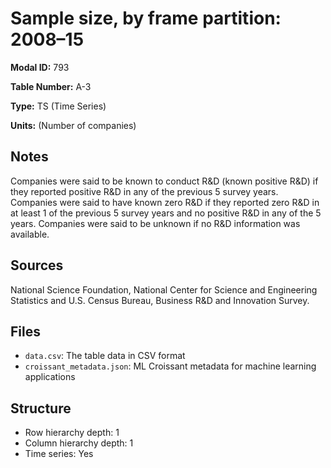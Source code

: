 # Sample size, by frame partition: 2008–15

**Modal ID:** 793

**Table Number:** A-3

**Type:** TS (Time Series)

**Units:** (Number of companies)

## Notes

Companies were said to be known to conduct R&D (known positive R&D) if they reported positive R&D in any of the previous 5 survey years. Companies were said to have known zero R&D if they reported zero R&D in at least 1 of the previous 5 survey years and no positive R&D in any of the 5 years. Companies were said to be unknown if no R&D information was available.

## Sources

National Science Foundation, National Center for Science and Engineering Statistics and U.S. Census Bureau, Business R&D and Innovation Survey.

## Files

- `data.csv`: The table data in CSV format
- `croissant_metadata.json`: ML Croissant metadata for machine learning applications

## Structure

- Row hierarchy depth: 1
- Column hierarchy depth: 1
- Time series: Yes
